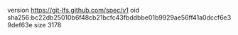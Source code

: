 version https://git-lfs.github.com/spec/v1
oid sha256:bc22db25010b6f48cb21bcfc43fbddbbe01b9929ae56ff41a0dccf6e39def63e
size 3178
